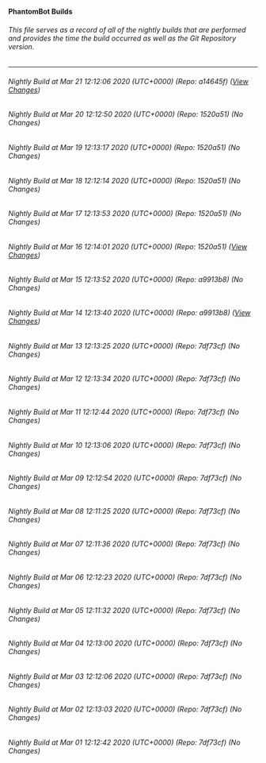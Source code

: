 **PhantomBot Builds**

###### This file serves as a record of all of the nightly builds that are performed and provides the time the build occurred as well as the Git Repository version.
-------------------------------------------------------------------------------------------------------------
###### Nightly Build at Mar 21 12:12:06 2020 (UTC+0000) (Repo: a14645f) ([View Changes](https://github.com/PhantomBot/PhantomBot/compare/1520a51...a14645f))
###### Nightly Build at Mar 20 12:12:50 2020 (UTC+0000) (Repo: 1520a51) (No Changes)
###### Nightly Build at Mar 19 12:13:17 2020 (UTC+0000) (Repo: 1520a51) (No Changes)
###### Nightly Build at Mar 18 12:12:14 2020 (UTC+0000) (Repo: 1520a51) (No Changes)
###### Nightly Build at Mar 17 12:13:53 2020 (UTC+0000) (Repo: 1520a51) (No Changes)
###### Nightly Build at Mar 16 12:14:01 2020 (UTC+0000) (Repo: 1520a51) ([View Changes](https://github.com/PhantomBot/PhantomBot/compare/a9913b8...1520a51))
###### Nightly Build at Mar 15 12:13:52 2020 (UTC+0000) (Repo: a9913b8) (No Changes)
###### Nightly Build at Mar 14 12:13:40 2020 (UTC+0000) (Repo: a9913b8) ([View Changes](https://github.com/PhantomBot/PhantomBot/compare/7df73cf...a9913b8))
###### Nightly Build at Mar 13 12:13:25 2020 (UTC+0000) (Repo: 7df73cf) (No Changes)
###### Nightly Build at Mar 12 12:13:34 2020 (UTC+0000) (Repo: 7df73cf) (No Changes)
###### Nightly Build at Mar 11 12:12:44 2020 (UTC+0000) (Repo: 7df73cf) (No Changes)
###### Nightly Build at Mar 10 12:13:06 2020 (UTC+0000) (Repo: 7df73cf) (No Changes)
###### Nightly Build at Mar 09 12:12:54 2020 (UTC+0000) (Repo: 7df73cf) (No Changes)
###### Nightly Build at Mar 08 12:11:25 2020 (UTC+0000) (Repo: 7df73cf) (No Changes)
###### Nightly Build at Mar 07 12:11:36 2020 (UTC+0000) (Repo: 7df73cf) (No Changes)
###### Nightly Build at Mar 06 12:12:23 2020 (UTC+0000) (Repo: 7df73cf) (No Changes)
###### Nightly Build at Mar 05 12:11:32 2020 (UTC+0000) (Repo: 7df73cf) (No Changes)
###### Nightly Build at Mar 04 12:13:00 2020 (UTC+0000) (Repo: 7df73cf) (No Changes)
###### Nightly Build at Mar 03 12:12:06 2020 (UTC+0000) (Repo: 7df73cf) (No Changes)
###### Nightly Build at Mar 02 12:13:03 2020 (UTC+0000) (Repo: 7df73cf) (No Changes)
###### Nightly Build at Mar 01 12:12:42 2020 (UTC+0000) (Repo: 7df73cf) (No Changes)
